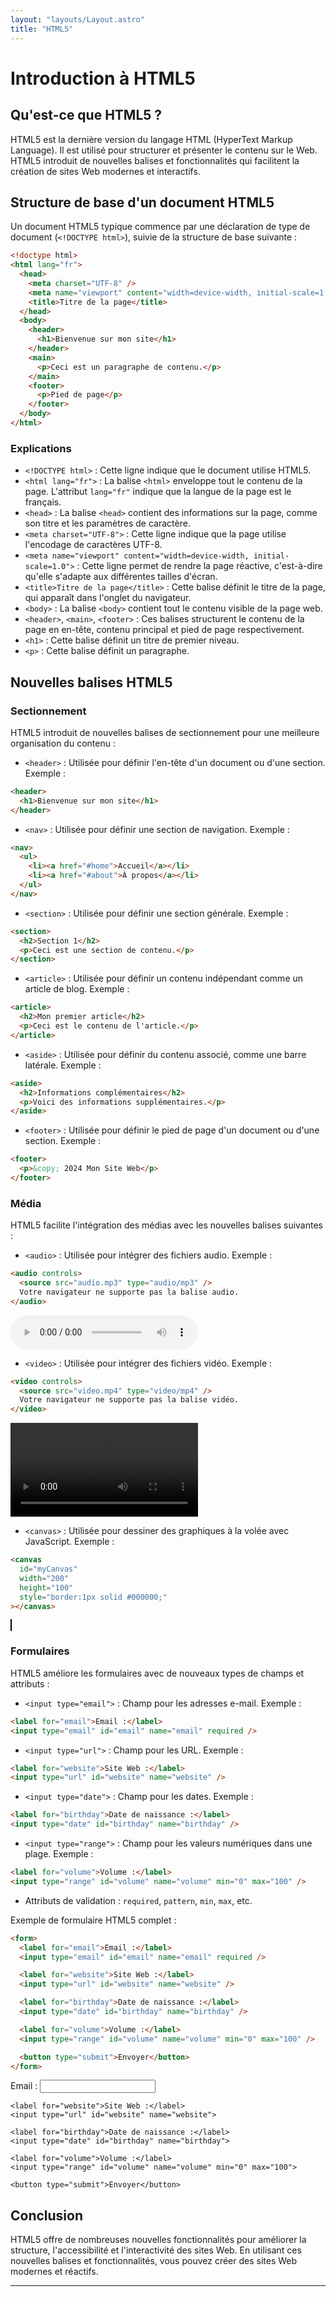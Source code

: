 ```yaml
---
layout: "layouts/Layout.astro"
title: "HTML5"
---
```


# Introduction à HTML5

## Qu'est-ce que HTML5 ?

HTML5 est la dernière version du langage HTML (HyperText Markup Language). Il est utilisé pour structurer et présenter le contenu sur le Web. HTML5 introduit de nouvelles balises et fonctionnalités qui facilitent la création de sites Web modernes et interactifs.

## Structure de base d'un document HTML5

Un document HTML5 typique commence par une déclaration de type de document (`<!DOCTYPE html>`), suivie de la structure de base suivante :

```html
<!doctype html>
<html lang="fr">
  <head>
    <meta charset="UTF-8" />
    <meta name="viewport" content="width=device-width, initial-scale=1.0" />
    <title>Titre de la page</title>
  </head>
  <body>
    <header>
      <h1>Bienvenue sur mon site</h1>
    </header>
    <main>
      <p>Ceci est un paragraphe de contenu.</p>
    </main>
    <footer>
      <p>Pied de page</p>
    </footer>
  </body>
</html>
```

### Explications

- `<!DOCTYPE html>` : Cette ligne indique que le document utilise HTML5.
- `<html lang="fr">` : La balise `<html>` enveloppe tout le contenu de la page. L'attribut `lang="fr"` indique que la langue de la page est le français.
- `<head>` : La balise `<head>` contient des informations sur la page, comme son titre et les paramètres de caractère.
- `<meta charset="UTF-8">` : Cette ligne indique que la page utilise l'encodage de caractères UTF-8.
- `<meta name="viewport" content="width=device-width, initial-scale=1.0">` : Cette ligne permet de rendre la page réactive, c'est-à-dire qu'elle s'adapte aux différentes tailles d'écran.
- `<title>Titre de la page</title>` : Cette balise définit le titre de la page, qui apparaît dans l'onglet du navigateur.
- `<body>` : La balise `<body>` contient tout le contenu visible de la page web.
- `<header>`, `<main>`, `<footer>` : Ces balises structurent le contenu de la page en en-tête, contenu principal et pied de page respectivement.
- `<h1>` : Cette balise définit un titre de premier niveau.
- `<p>` : Cette balise définit un paragraphe.

## Nouvelles balises HTML5

### Sectionnement

HTML5 introduit de nouvelles balises de sectionnement pour une meilleure organisation du contenu :

- `<header>` : Utilisée pour définir l'en-tête d'un document ou d'une section. Exemple :

```html
<header>
  <h1>Bienvenue sur mon site</h1>
</header>
```

- `<nav>` : Utilisée pour définir une section de navigation. Exemple :

```html
<nav>
  <ul>
    <li><a href="#home">Accueil</a></li>
    <li><a href="#about">À propos</a></li>
  </ul>
</nav>
```

- `<section>` : Utilisée pour définir une section générale. Exemple :

```html
<section>
  <h2>Section 1</h2>
  <p>Ceci est une section de contenu.</p>
</section>
```

- `<article>` : Utilisée pour définir un contenu indépendant comme un article de blog. Exemple :

```html
<article>
  <h2>Mon premier article</h2>
  <p>Ceci est le contenu de l'article.</p>
</article>
```

- `<aside>` : Utilisée pour définir du contenu associé, comme une barre latérale. Exemple :

```html
<aside>
  <h2>Informations complémentaires</h2>
  <p>Voici des informations supplémentaires.</p>
</aside>
```

- `<footer>` : Utilisée pour définir le pied de page d'un document ou d'une section. Exemple :

```html
<footer>
  <p>&copy; 2024 Mon Site Web</p>
</footer>
```

### Média

HTML5 facilite l'intégration des médias avec les nouvelles balises suivantes :

- `<audio>` : Utilisée pour intégrer des fichiers audio. Exemple :

```html
<audio controls>
  <source src="audio.mp3" type="audio/mp3" />
  Votre navigateur ne supporte pas la balise audio.
</audio>
```

<div style="margin:auto;">
<audio controls>
    <source src="audio.mp3" type="audio/mp3">
    Votre navigateur ne supporte pas la balise audio.
</audio>
</div>

- `<video>` : Utilisée pour intégrer des fichiers vidéo. Exemple :

```html
<video controls>
  <source src="video.mp4" type="video/mp4" />
  Votre navigateur ne supporte pas la balise vidéo.
</video>
```

<div style="margin:auto;">
<video controls>
    <source src="video.mp4" type="video/mp4">
    Votre navigateur ne supporte pas la balise vidéo.
</video>
</div>

- `<canvas>` : Utilisée pour dessiner des graphiques à la volée avec JavaScript. Exemple :

```html
<canvas
  id="myCanvas"
  width="200"
  height="100"
  style="border:1px solid #000000;"
></canvas>
```

<canvas id="myCanvas" width="200" height="100" style="border:1px solid #000000;"></canvas>

### Formulaires

HTML5 améliore les formulaires avec de nouveaux types de champs et attributs :

- `<input type="email">` : Champ pour les adresses e-mail. Exemple :

```html
<label for="email">Email :</label>
<input type="email" id="email" name="email" required />
```

- `<input type="url">` : Champ pour les URL. Exemple :

```html
<label for="website">Site Web :</label>
<input type="url" id="website" name="website" />
```

- `<input type="date">` : Champ pour les dates. Exemple :

```html
<label for="birthday">Date de naissance :</label>
<input type="date" id="birthday" name="birthday" />
```

- `<input type="range">` : Champ pour les valeurs numériques dans une plage. Exemple :

```html
<label for="volume">Volume :</label>
<input type="range" id="volume" name="volume" min="0" max="100" />
```

- Attributs de validation : `required`, `pattern`, `min`, `max`, etc.

Exemple de formulaire HTML5 complet :

```html
<form>
  <label for="email">Email :</label>
  <input type="email" id="email" name="email" required />

  <label for="website">Site Web :</label>
  <input type="url" id="website" name="website" />

  <label for="birthday">Date de naissance :</label>
  <input type="date" id="birthday" name="birthday" />

  <label for="volume">Volume :</label>
  <input type="range" id="volume" name="volume" min="0" max="100" />

  <button type="submit">Envoyer</button>
</form>
```

<form>
    <label for="email">Email :</label>
    <input type="email" id="email" name="email" required>

    <label for="website">Site Web :</label>
    <input type="url" id="website" name="website">

    <label for="birthday">Date de naissance :</label>
    <input type="date" id="birthday" name="birthday">

    <label for="volume">Volume :</label>
    <input type="range" id="volume" name="volume" min="0" max="100">

    <button type="submit">Envoyer</button>

</form>

## Conclusion

HTML5 offre de nombreuses nouvelles fonctionnalités pour améliorer la structure, l'accessibilité et l'interactivité des sites Web. En utilisant ces nouvelles balises et fonctionnalités, vous pouvez créer des sites Web modernes et réactifs.

---
